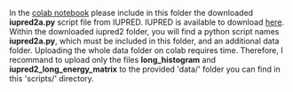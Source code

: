 In the [colab notebook](https://colab.research.google.com/github/VivianMonzon/FAL_prediction/blob/main/Colab/ML_FA_prediction.ipynb) please include in this folder the downloaded **iupred2a.py** script file from IUPRED. IUPRED is available to download [here](https://iupred2a.elte.hu/download_new).<br>
Within the downloaded iupred2 folder, you will find a python script names **iupred2a.py**, which must be included in this folder, and an additional data folder. Uploading the whole data folder on colab requires time. Therefore, I recommand to upload only the files **long_histogram** and **iupred2_long_energy_matrix** to the provided 'data/' folder you can find in this 'scripts/' directory. 